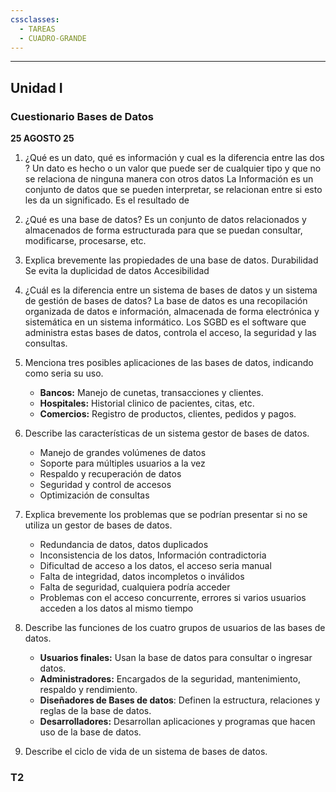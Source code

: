 ```yaml
---
cssclasses:
  - TAREAS
  - CUADRO-GRANDE
---
```

---
## Unidad I
### Cuestionario Bases de Datos
__25 AGOSTO 25__

1. ¿Qué es un dato, qué es información y cual es la diferencia entre las dos ?
	Un dato es hecho o un valor que puede ser de cualquier tipo y que no se relaciona de ninguna manera con otros datos
	La Información es un conjunto de datos que se pueden interpretar, se relacionan entre si esto les da un significado.
	Es el resultado de 
	 
2. ¿Qué es una base de datos?
	Es un conjunto de datos relacionados y almacenados de forma estructurada para que se puedan consultar, modificarse, procesarse, etc.
	
3. Explica brevemente las propiedades de una base de datos.
	Durabilidad
	Se evita la duplicidad de datos
	Accesibilidad 
	
4. ¿Cuál es la diferencia entre un sistema de bases de datos y un sistema de gestión de bases de datos?
	La base de datos es una recopilación organizada de datos e información, almacenada de forma electrónica y sistemática en un sistema informático.
	Los SGBD es el software que administra estas bases de datos, controla el acceso, la seguridad y las consultas.

5. Menciona tres posibles aplicaciones de las bases de datos, indicando como seria su uso.
	- __Bancos:__ Manejo de cunetas, transacciones y clientes.
	- __Hospitales:__ Historial clinico de pacientes, citas, etc.
	- __Comercios:__ Registro de productos, clientes, pedidos y pagos.

6. Describe las características de un sistema gestor de bases de datos.
	- Manejo de grandes volúmenes de datos
	- Soporte para múltiples usuarios a la vez
	- Respaldo y recuperación de datos
	- Seguridad y control de accesos
	- Optimización de consultas

7. Explica brevemente los problemas que se podrían presentar si no se utiliza un gestor de bases de datos.
	- Redundancia de datos, datos duplicados
	- Inconsistencia de los datos, Información contradictoria
	- Dificultad de acceso a los datos, el acceso seria manual
	- Falta de integridad, datos incompletos o inválidos 
	- Falta de seguridad, cualquiera podría acceder
	- Problemas con el acceso concurrente, errores si varios usuarios acceden a los datos al mismo tiempo

8. Describe las funciones de los cuatro grupos de usuarios de las bases de datos.
	- __Usuarios finales:__ Usan la base de datos para consultar o ingresar datos.
	- __Administradores:__ Encargados de la seguridad, mantenimiento, respaldo y rendimiento.
	- __Diseñadores de Bases de datos__: Definen la estructura, relaciones y reglas de la base de datos.
	- __Desarrolladores:__ Desarrollan aplicaciones y programas que hacen uso de la base de datos.

9. Describe el ciclo de vida de un sistema de bases de datos.

### T2